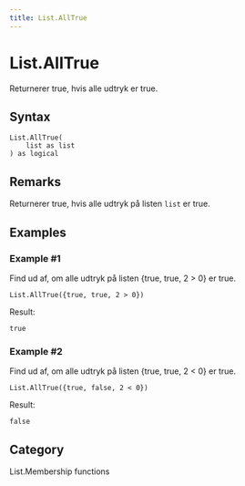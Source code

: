```yaml
---
title: List.AllTrue
---
```


# List.AllTrue


Returnerer true, hvis alle udtryk er true.


## Syntax

```powerquery
List.AllTrue(
    list as list
) as logical
```


## Remarks

Returnerer true, hvis alle udtryk på listen <code>list</code> er true.


## Examples

### Example #1 
Find ud af, om alle udtryk på listen \{true, true, 2 &gt; 0} er true.
```powerquery
List.AllTrue({true, true, 2 > 0})
```

Result: 
```powerquery
true
```


### Example #2 
Find ud af, om alle udtryk på listen \{true, true, 2 &lt; 0} er true.
```powerquery
List.AllTrue({true, false, 2 < 0})
```

Result: 
```powerquery
false
```




## Category
List.Membership functions
